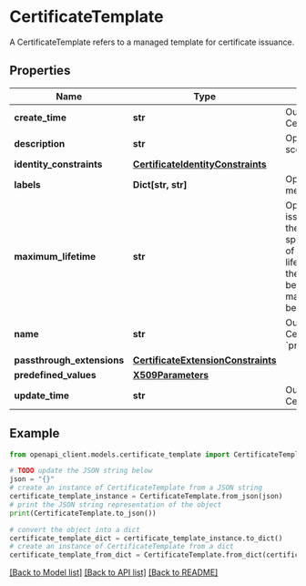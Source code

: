 # CertificateTemplate

A CertificateTemplate refers to a managed template for certificate issuance.

## Properties

Name | Type | Description | Notes
------------ | ------------- | ------------- | -------------
**create_time** | **str** | Output only. The time at which this CertificateTemplate was created. | [optional] [readonly] 
**description** | **str** | Optional. A human-readable description of scenarios this template is intended for. | [optional] 
**identity_constraints** | [**CertificateIdentityConstraints**](CertificateIdentityConstraints.md) |  | [optional] 
**labels** | **Dict[str, str]** | Optional. Labels with user-defined metadata. | [optional] 
**maximum_lifetime** | **str** | Optional. The maximum lifetime allowed for issued Certificates that use this template. If the issuing CaPool&#39;s IssuancePolicy specifies a maximum_lifetime the minimum of the two durations will be the maximum lifetime for issued Certificates. Note that if the issuing CertificateAuthority expires before a Certificate&#39;s requested maximum_lifetime, the effective lifetime will be explicitly truncated to match it. | [optional] 
**name** | **str** | Output only. The resource name for this CertificateTemplate in the format &#x60;projects/*/locations/*/certificateTemplates/*&#x60;. | [optional] [readonly] 
**passthrough_extensions** | [**CertificateExtensionConstraints**](CertificateExtensionConstraints.md) |  | [optional] 
**predefined_values** | [**X509Parameters**](X509Parameters.md) |  | [optional] 
**update_time** | **str** | Output only. The time at which this CertificateTemplate was updated. | [optional] [readonly] 

## Example

```python
from openapi_client.models.certificate_template import CertificateTemplate

# TODO update the JSON string below
json = "{}"
# create an instance of CertificateTemplate from a JSON string
certificate_template_instance = CertificateTemplate.from_json(json)
# print the JSON string representation of the object
print(CertificateTemplate.to_json())

# convert the object into a dict
certificate_template_dict = certificate_template_instance.to_dict()
# create an instance of CertificateTemplate from a dict
certificate_template_from_dict = CertificateTemplate.from_dict(certificate_template_dict)
```
[[Back to Model list]](../README.md#documentation-for-models) [[Back to API list]](../README.md#documentation-for-api-endpoints) [[Back to README]](../README.md)


